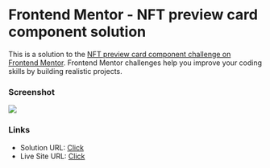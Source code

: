 # Frontend Mentor - NFT preview card component solution

This is a solution to the [NFT preview card component challenge on Frontend Mentor](https://www.frontendmentor.io/challenges/nft-preview-card-component-SbdUL_w0U). Frontend Mentor challenges help you improve your coding skills by building realistic projects. 

### Screenshot

![](https://prnt.sc/Ot2FFib4DjuW)

### Links

- Solution URL: [Click](https://your-solution-url.com)
- Live Site URL: [Click](https://your-live-site-url.com)
